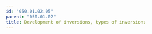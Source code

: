 ```yaml
---
id: "050.01.02.05"
parent: "050.01.02"
title: Development of inversions, types of inversions
---
```

